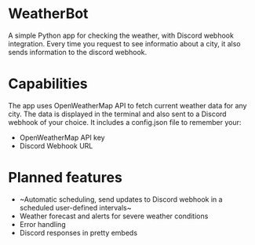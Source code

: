 # WeatherBot
A simple Python app for checking the weather, with Discord webhook integration.
Every time you request to see informatio about a city, it also sends information to the discord webhook. 
# Capabilities
The app uses OpenWeatherMap API to fetch current weather data for any city. The data is displayed in the terminal and also sent to a Discord webhook of your choice.
It includes a config.json file to remember your:
- OpenWeatherMap API key
- Discord Webhook URL
# Planned features
- ~Automatic scheduling, send updates to Discord webhook in a scheduled user-defined intervals~
- Weather forecast and alerts for severe weather conditions
- Error handling
- Discord responses in pretty embeds
  
